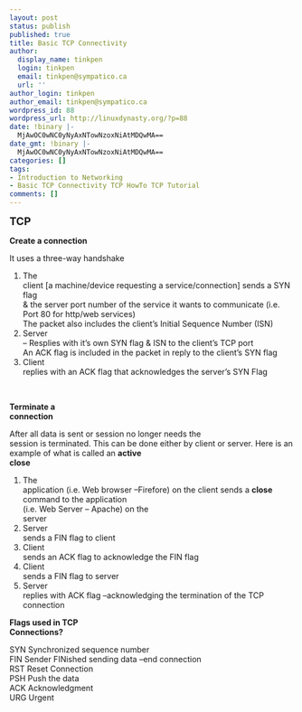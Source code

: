 ```yaml
---
layout: post
status: publish
published: true
title: Basic TCP Connectivity
author:
  display_name: tinkpen
  login: tinkpen
  email: tinkpen@sympatico.ca
  url: ''
author_login: tinkpen
author_email: tinkpen@sympatico.ca
wordpress_id: 88
wordpress_url: http://linuxdynasty.org/?p=88
date: !binary |-
  MjAwOC0wNC0yNyAxNTowNzoxNiAtMDQwMA==
date_gmt: !binary |-
  MjAwOC0wNC0yNyAxNTowNzoxNiAtMDQwMA==
categories: []
tags:
- Introduction to Networking
- Basic TCP Connectivity TCP HowTo TCP Tutorial
comments: []
---
```

<p class="MsoNormal"><strong><span style="font-size: 14pt">TCP</span></strong></p>
<p class="MsoNormal"><strong>Create a connection</strong></p>
<p class="MsoNormal">It uses a three-way handshake</p>
<ol style="margin-top: 0cm" start="1" type="1">
<li class="MsoNormal">The<br />
     client [a machine/device requesting a service/connection] sends a SYN flag<br />
     &amp; the server port number of the service it wants to communicate (i.e.<br />
     Port 80 for http/web services) <br />
 The packet also includes the client’s Initial Sequence Number (ISN)</li>
<li class="MsoNormal">Server<br />
     – Resplies with it’s own SYN flag &amp; ISN to the client’s TCP port<br />
 An ACK flag is included in the packet in reply to the client’s SYN flag</li>
<li class="MsoNormal">Client<br />
     replies with an ACK flag that acknowledges the server’s SYN Flag<br />
<o:p></o:p></li>
</ol>
<p class="MsoNormal"><strong><br />
<o:p> </o:p></strong></p>
<p class="MsoNormal"><strong>Terminate a<br />
connection</strong></p>
<p class="MsoNormal">After all data is sent or session no longer needs the<br />
session is terminated. This can be done either by client or server. Here is an<br />
example of what is called an <strong>active<br />
close</strong></p>
<ol style="margin-top: 0cm" start="1" type="1">
<li class="MsoNormal">The<br />
     application (i.e. Web browser –Firefore) on the client sends a <strong>close</strong> command to the application<br />
     (i.e. Web Server – Apache)<span> </span>on the<br />
     server</li>
<li class="MsoNormal">Server<br />
     sends a FIN flag to client</li>
<li class="MsoNormal">Client<br />
     sends an ACK flag to acknowledge the FIN flag</li>
<li class="MsoNormal">Client<br />
     sends a FIN flag to server</li>
<li class="MsoNormal">Server<br />
     replies with ACK flag –acknowledging the termination of the TCP connection</li>
</ol>
<p class="MsoNormal">
<o:p> </o:p></p>
<p class="MsoNormal">
<o:p> </o:p></p>
<p class="MsoNormal"><strong>Flags used in TCP<br />
Connections?</strong></p>
<p class="MsoNormal">SYN<span> </span><span> </span>Synchronized sequence number<br />
FIN<span> </span><span> </span>Sender FINished sending data –end connection<br />
RST<span> </span><span> </span>Reset Connection<br />
PSH<span> </span>Push the data<br />
ACK<span> </span>Acknowledgment<br />
URG<span> </span>Urgent</p>
<p class="MsoNormal">

